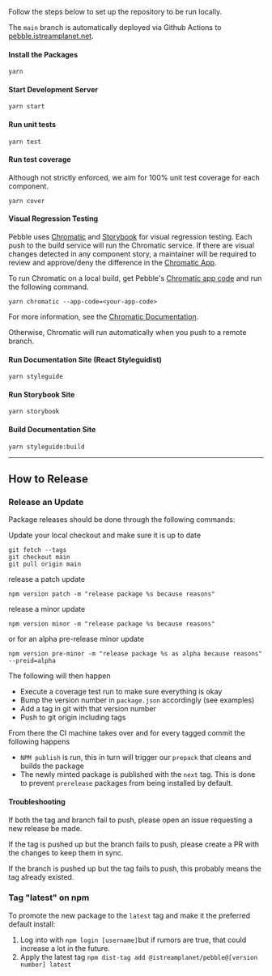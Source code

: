 Follow the steps below to set up the repository to be run locally.

The `main` branch is automatically deployed via Github Actions to [pebble.istreamplanet.net](https://pebble.istreamplanet.net).

#### Install the Packages

```shell
yarn
```

#### Start Development Server

```shell
yarn start
```

#### Run unit tests

```shell
yarn test
```

#### Run test coverage

Although not strictly enforced, we aim for 100% unit test coverage for each component.

```shell
yarn cover
```

#### Visual Regression Testing

Pebble uses [Chromatic](https://www.chromaticqa.com) and [Storybook](https://storybook.js.org/) for visual regression testing. Each push to the build service will run the Chromatic service. If there are visual changes detected in any component story, a maintainer will be required to review and approve/deny the difference in the [Chromatic App](https://www.chromaticqa.com/builds?appId=5c893af34635b40020991b72).

To run Chromatic on a local build, get Pebble's [Chromatic app code](https://www.chromaticqa.com/manage) and run the following command.

```shell
yarn chromatic --app-code=<your-app-code>
```

For more information, see the [Chromatic Documentation](http://docs.chromaticqa.com/test).

Otherwise, Chromatic will run automatically when you push to a remote branch.

#### Run Documentation Site (React Styleguidist)

```shell
yarn styleguide
```

#### Run Storybook Site

```shell
yarn storybook
```

#### Build Documentation Site

```shell
yarn styleguide:build
```

---

## How to Release

### Release an Update

Package releases should be done through the following commands:

Update your local checkout and make sure it is up to date

```shell
git fetch --tags
git checkout main
git pull origin main
```

release a patch update

```shell
npm version patch -m "release package %s because reasons"
```

release a minor update

```shell
npm version minor -m "release package %s because reasons"
```

or for an alpha pre-release minor update

```shell
npm version pre-minor -m "release package %s as alpha because reasons" --preid=alpha
```

The following will then happen

- Execute a coverage test run to make sure everything is okay
- Bump the version number in `package.json` accordingly (see examples)
- Add a tag in git with that version number
- Push to git origin including tags

From there the CI machine takes over and for every tagged commit the following happens

- `NPM publish` is run, this in turn will trigger our `prepack` that cleans and builds the package
- The newly minted package is published with the `next` tag. This is done to prevent `prerelease` packages from being installed by default.

#### Troubleshooting

If both the tag and branch fail to push, please open an issue requesting a new release be made.

If the tag is pushed up but the branch fails to push, please create a PR with the changes to keep them in sync.

If the branch is pushed up but the tag fails to push, this probably means the tag already existed.

### Tag "latest" on npm

To promote the new package to the `latest` tag and make it the preferred default install:

1. Log into with `npm login [username]`but if rumors are true, that could increase a lot in the future.
2. Apply the latest tag `npm dist-tag add @istreamplanet/pebble@[version number] latest`
